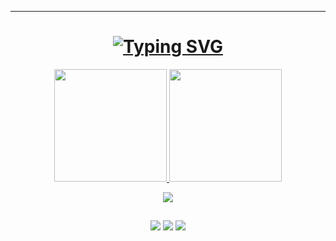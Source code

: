 ---
<h1 align="center">
  <a href="https://git.io/typing-svg"><img src="https://readme-typing-svg.demolab.com?font=Fira+Code&pause=1000&color=38BDAE&center=true&vCenter=true&repeat=false&width=435&lines=Ol%C3%A1!+Eu+sou+Luan+Abud+%F0%9F%91%BE" alt="Typing SVG" /></a>
 </h1>


<div align="center">
  <a href="https://github.com/abudluan">
  <img height="180em" src="https://github-readme-stats.vercel.app/api?username=abudluan&show_icons=true&theme=tokyonight&include_all_commits=true&count_private=true"/>
  <img height="180em" src="https://github-readme-stats.vercel.app/api/top-langs/?username=abudluan&layout=compact&langs_count=7&theme=tokyonight"/>
</div>
  
  <p align="center">
  <a href="https://skillicons.dev">
    <img src="https://skillicons.dev/icons?i=html,css,sass,javascript,react,nodejs,cpp,firebase,github,vscode" />
  </a>
</p>
  
  ##
  
  <div align= "center" > 
  <a href = "mailto:abudluan@gmail.com" target="_blank"><img src="https://img.shields.io/badge/Gmail-D14836?style=for-the-badge&logo=gmail&logoColor=white" ></a>
  <a href="https://www.linkedin.com/in/luan-abud" target="_blank"><img src="https://img.shields.io/badge/-LinkedIn-%230077B5?style=for-the-badge&logo=linkedin&logoColor=white" ></a> 
  <a href="https://abudluan.vercel.app" target="_blank"><img src="https://img.shields.io/badge/website-000000?style=for-the-badge&logo=About.me&logoColor=white"> </a>
  </div>
 
  

